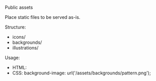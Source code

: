 Public assets

Place static files to be served as-is.

Structure:
- icons/
- backgrounds/
- illustrations/

Usage:
- HTML: <img src="/assets/icons/example.svg" alt="" />
- CSS: background-image: url('/assets/backgrounds/pattern.png');



